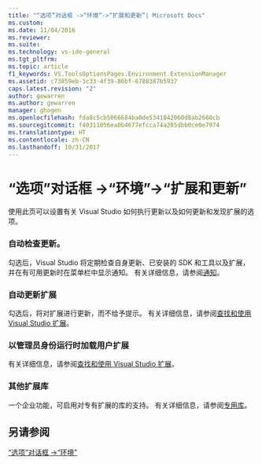 ```yaml
---
title: "“选项”对话框 ->“环境”->“扩展和更新”| Microsoft Docs"
ms.custom: 
ms.date: 11/04/2016
ms.reviewer: 
ms.suite: 
ms.technology: vs-ide-general
ms.tgt_pltfrm: 
ms.topic: article
f1_keywords: VS.ToolsOptionsPages.Environment.ExtensionManager
ms.assetid: c73859eb-3c33-4f39-86bf-6788387b5937
caps.latest.revision: "2"
author: gewarren
ms.author: gewarren
manager: ghogen
ms.openlocfilehash: fda8c5cb5066684ba0de5341042060d8ab2660cb
ms.sourcegitcommit: f40311056ea0b4677efcca74a285dbb0ce0e7974
ms.translationtype: HT
ms.contentlocale: zh-CN
ms.lasthandoff: 10/31/2017
---
```

# <a name="extensions-and-updates-environment-options-dialog-box"></a>“选项”对话框 ->“环境”->“扩展和更新”
使用此页可以设置有关 Visual Studio 如何执行更新以及如何更新和发现扩展的选项。  
  
### <a name="automatically-check-for-updates"></a>自动检查更新。  
 勾选后，Visual Studio 将定期检查自身更新、已安装的 SDK 和工具以及扩展，并在有可用更新时在菜单栏中显示通知。 有关详细信息，请参阅[通知](../../ide/visual-studio-notifications.md)。  
  
### <a name="automatically-update-extensions"></a>自动更新扩展  
 勾选后，将对扩展进行更新，而不给予提示。 有关详细信息，请参阅[查找和使用 Visual Studio 扩展](../../ide/finding-and-using-visual-studio-extensions.md)。  
  
### <a name="load-user-extensions-when-running-as-administrator"></a>以管理员身份运行时加载用户扩展  
 有关详细信息，请参阅[查找和使用 Visual Studio 扩展](../../ide/finding-and-using-visual-studio-extensions.md)。  
  
### <a name="additional-extension-galleries"></a>其他扩展库  
 一个企业功能，可启用对专有扩展的库的支持。 有关详细信息，请参阅[专用库](../../extensibility/private-galleries.md)。  
  
## <a name="see-also"></a>另请参阅  
 [“选项”对话框 ->“环境”](../../ide/reference/environment-options-dialog-box.md)